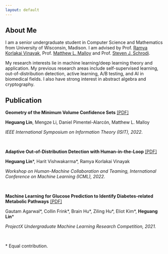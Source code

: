 ```yaml
---
layout: default
---
```


## About Me

I am a senior undergraduate student in Computer Science and Mathematics from University of Wisconsin, Madison. I am advised by Prof. [Ramya Korlakai Vinayak](https://ramyakv.github.io/), Prof. [Matthew L. Malloy](https://www.mattmalloy.org/) and Prof. ‪[Steven J. Schrodi](https://genetics.wisc.edu/staff/schrodi-steven/). 

My research interests lie in machine learning/deep learning theory and application. My previous research areas include self-supervised learning, out-of-distribution detection, active learning, A/B testing, and AI in biomedical fields. I also have strong interest in abstract algebra and cryptography.

## Publication

**Geometry of the Minimum Volume Confidence Sets** [\[PDF\]](https://arxiv.org/abs/2202.08180?context=math.IT)  

**Heguang Lin**, Mengze Li, Daniel Pimentel-Alarcón, Matthew L. Malloy

*IEEE International Symposium on Information Theory (ISIT), 2022.*

<br>

**Adaptive Out-of-Distribution Detection with Human-in-the-Loop** [\[PDF\]](https://drive.google.com/file/d/15HKqge8mfjgapdw6knGMEMEDflsKHlvP/view)

**Heguang Lin**\*, Harit Vishwakarma\*, Ramya Korlakai Vinayak

*Workshop on Human-Machine Collaboration and Teaming, International Conference on Machine Learning (ICML), 2022.*

<br>

**Machine Learning for Glucose Prediction to Identify Diabetes-related Metabolic Pathways** [\[PDF\]](https://openreview.net/forum?id=HObGjRkXOAY&noteId=rx-xx8Wpak9)

Gautam Agarwal\*, Collin Frink\*, Brain Hu\*, Ziling Hu\*, Eliot Kim\*, **Heguang Lin**\*

*ProjectX Undergraduate Machine Learning Research Competition, 2021.* 

<br>

\* Equal contribution.

